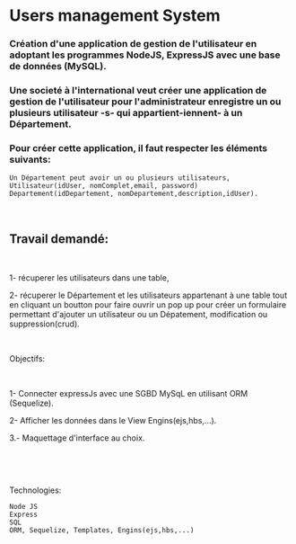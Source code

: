 # Users management System

### Création d'une application de gestion de l'utilisateur en adoptant les programmes NodeJS, ExpressJS avec une base de données (MySQL).

### Une societé à l'international veut créer une application de gestion de l'utilisateur pour l'administrateur enregistre un ou plusieurs utilisateur -s- qui appartient-iennent- à un Département.

### Pour créer cette application, il faut respecter les éléments suivants:

    Un Département peut avoir un ou plusieurs utilisateurs,
    Utilisateur(idUser, nomComplet,email, password)
    Departement(idDepartement, nomDepartement,description,idUser).

​

## Travail demandé:

​

1- récuperer les utilisateurs dans une table,

2- récuperer le Département et les utilisateurs appartenant à une table tout en cliquant un boutton pour faire ouvrir un pop up pour créer un formulaire permettant d'ajouter un utilisateur ou un Dépatement, modification ou suppression(crud).

​

Objectifs:

​

1- Connecter expressJs avec une SGBD MySqL en utilisant ORM (Sequelize).

2- Afficher les données dans le View Engins(ejs,hbs,...).

3.- Maquettage d'interface au choix.

​

​

Technologies:

    Node JS
    Express
    SQL
    ORM, Sequelize, Templates, Engins(ejs,hbs,...)



